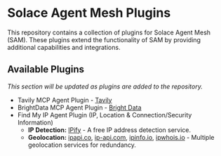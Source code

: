 # Solace Agent Mesh Plugins

This repository contains a collection of plugins for Solace Agent Mesh (SAM). These plugins extend the functionality of SAM by providing additional capabilities and integrations.

## Available Plugins

*This section will be updated as plugins are added to the repository.*
- Tavily MCP Agent Plugin - [Tavily](https://www.tavily.com/)
- BrightData MCP Agent Plugin - [Bright Data](https://brightdata.com/)
- Find My IP Agent Plugin (IP, Location & Connection/Security Information)
  - **IP Detection:** [IPify](https://ipify.org/) - A free IP address detection service.
  - **Geolocation:** [ipapi.co](https://ipapi.co/), [ip-api.com](http://ip-api.com/), [ipinfo.io](https://ipinfo.io/), [ipwhois.io](https://ipwhois.io/) - Multiple geolocation services for redundancy.
